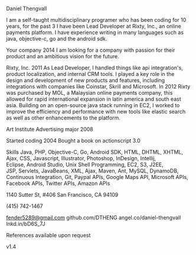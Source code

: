 Daniel Thengvall

I am a self-taught multidisciplinary programer who has been coding for 10 years, for the past 3 I have been Lead Developer at Rixty, Inc., an online payments platform. I have experience writing in many languages such as java, objective-c, go and the android sdk.

Your company
2014
I am looking for a company with passion for their product and an ambitious vision for the future.

Rixty, Inc.
2011
As Lead Developer, I handled things like api integration's, product localization, and internal CRM tools. I played a key role in the design and development of new products and features, including integrations with companies like Coinstar, Skrill and Microsoft. 
In 2012 Rixty was purchased by MOL, a Malaysian online payments company, this allowed for rapid international expansion in latin america and south east asia. Building on an open-source java stack running in EC2, I worked to improve the efficiency and performance with new tools like elastic search as well as other enhancements to the platform. 

Art Institute
Advertising major
2008

Started coding
2004
Bought a book on actionscript 3.0


Skills
Java,  PHP,  Objective-C,  Go,  Android SDK,  HTML,  DHTML,  XHTML,  
Ajax,  CSS,  Javascript,  Illustrator,  Photoshop,  InDesign,  Intellij,  
Eclipse,  Android Studio,  Unix Shell Programming,  EC2,  S3,  J2EE,  
JSP,  Servlets,  JavaBeans,  XML,  Ajax,  Maven,  Ant,  MySQL,  DynamoDB, 
Continuous Integration,  Git,  Paypal APIs,  Google Maps API, 
Microsoft APIs,  Facebook APIs,  Twitter APIs,  Amazon APIs 


1140 Sutter St, #406
San Francisco, CA 94109

(415) 742-1467

fender5289@gmail.com
github.com/DTHENG 
angel.co/daniel-thengvall
lnkd.in/bD6S_7J

References available upon request



v1.4

